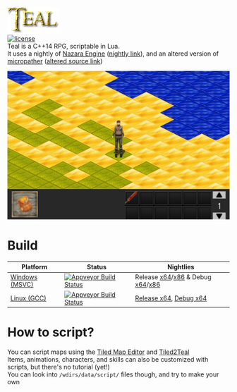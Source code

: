![Teal](wdirs/data/img/game/main/teal.png)  
[![license](https://img.shields.io/badge/license-MIT-blue.svg?style=flat)](https://github.com/Apjue/Teal/blob/master/LICENSE)  
Teal is a C++14 RPG, scriptable in Lua.   
It uses a nightly of [Nazara Engine](https://github.com/DigitalPulseSoftware/NazaraEngine) ([nightly link](https://github.com/Apjue/NazaraEngine/releases/tag/v0.4.y)), and an altered version of [micropather](https://github.com/leethomason/MicroPather) ([altered source link](https://github.com/Apjue/Teal/tree/master/extlibs/src/micropather))

![Screenshot](screenshot.png)

# Build
Platform       | Status          | Nightlies
-------------- | --------------- | ------------------
[Windows (MSVC)](https://ci.appveyor.com/project/Apjue/teal) | [![Appveyor Build Status](https://ci.appveyor.com/api/projects/status/github/Apjue/Teal?branch=master&svg=true)](https://ci.appveyor.com/project/Apjue/teal) | Release [x64](https://ci.appveyor.com/api/projects/Apjue/Teal/artifacts/build%2Fresult%2FTeal.7z?branch=master&job=Environment:+APPVEYOR_BUILD_WORKER_IMAGE=Visual+Studio+2017,+TOOLSET=vs2017,+CONFIG=Release,+PLATFORM=x64)/[x86](https://ci.appveyor.com/api/projects/Apjue/Teal/artifacts/build%2Fresult%2FTeal.7z?branch=master&job=Environment:+APPVEYOR_BUILD_WORKER_IMAGE=Visual+Studio+2017,+TOOLSET=vs2017,+CONFIG=Release,+PLATFORM=x86) & Debug [x64](https://ci.appveyor.com/api/projects/Apjue/Teal/artifacts/build%2Fresult%2FTeal.7z?branch=master&job=Environment:+APPVEYOR_BUILD_WORKER_IMAGE=Visual+Studio+2017,+TOOLSET=vs2017,+CONFIG=Debug,+PLATFORM=x64)/[x86](https://ci.appveyor.com/api/projects/Apjue/Teal/artifacts/build%2Fresult%2FTeal.7z?branch=master&job=Environment:+APPVEYOR_BUILD_WORKER_IMAGE=Visual+Studio+2017,+TOOLSET=vs2017,+CONFIG=Debug,+PLATFORM=x86)
[Linux (GCC)](https://ci.appveyor.com/project/Apjue/teal) | [![Appveyor Build Status](https://ci.appveyor.com/api/projects/status/github/Apjue/Teal?branch=master&svg=true)](https://ci.appveyor.com/project/Apjue/teal) | [Release x64](https://ci.appveyor.com/api/projects/Apjue/Teal/artifacts/build%2Fresult%2FTeal.7z?branch=master&job=Environment:+APPVEYOR_BUILD_WORKER_IMAGE=Ubuntu1804,+TOOLSET=gmake,+CONFIG=release,+PLATFORM=x64), [Debug x64](https://ci.appveyor.com/api/projects/Apjue/Teal/artifacts/build%2Fresult%2FTeal.7z?branch=master&job=Environment:+APPVEYOR_BUILD_WORKER_IMAGE=Ubuntu1804,+TOOLSET=gmake,+CONFIG=debug,+PLATFORM=x64)

# How to script?
You can script maps using the [Tiled Map Editor](http://mapeditor.org) and [Tiled2Teal](https://github.com/Apjue/tiled2teal)  
Items, animations, characters, and skills can also be customized with scripts, but there's no tutorial (yet!)  
You can look into `/wdirs/data/script/` files though, and try to make your own